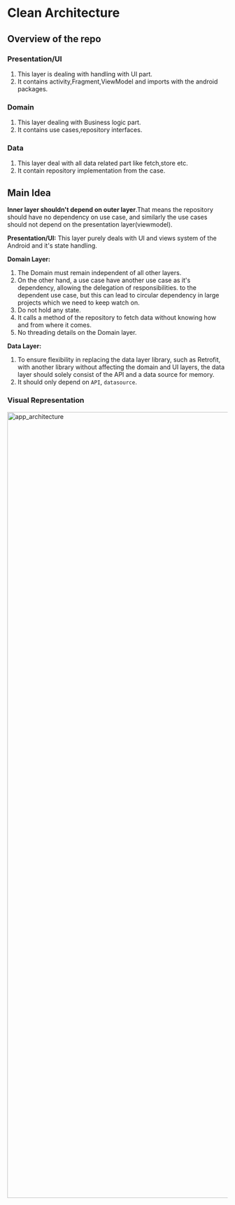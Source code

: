 # Clean Architecture

## Overview of the repo

### Presentation/UI
 1. This layer is dealing with handling with UI part.
 2. It contains activity,Fragment,ViewModel and imports with the android packages.

### Domain
 1. This layer dealing with Business logic part.
 2. It contains use cases,repository interfaces.

### Data
 1. This layer deal with all data related part like fetch,store etc.
 2. It contain repository implementation from the case.

## Main Idea
**Inner layer shouldn't depend on outer layer**.That means the repository should have no dependency on use case, and similarly the use cases should not depend on the presentation layer(viewmodel).

**Presentation/UI:** This layer purely deals with UI and views system of the Android and it's state handling.

**Domain Layer:** 
  1. The Domain must remain independent of all other layers.
  2. On the other hand, a use case have another use case as it's dependency, allowing the delegation of responsibilities.
     to the dependent use case, but this can lead to circular dependency in large projects which we need to keep watch on.
  3. Do not hold any state.
  4. It calls a method of the repository to fetch data without knowing how and from where it comes.
  5. No threading details on the Domain layer.

**Data Layer:**
  1. To ensure flexibility in replacing the data layer library, such as Retrofit, with another library without affecting the domain and UI layers,
     the data layer should solely consist of the API and a data source for memory.
  2. It should only depend on `API`, `datasource`.
     
  
### Visual Representation
<img width="1792" alt="app_architecture" src="https://github.com/DevP-ai/CleanArchitecture/assets/107491760/56643b8d-de42-4eaf-841c-e5736f182e9d">

   
    
